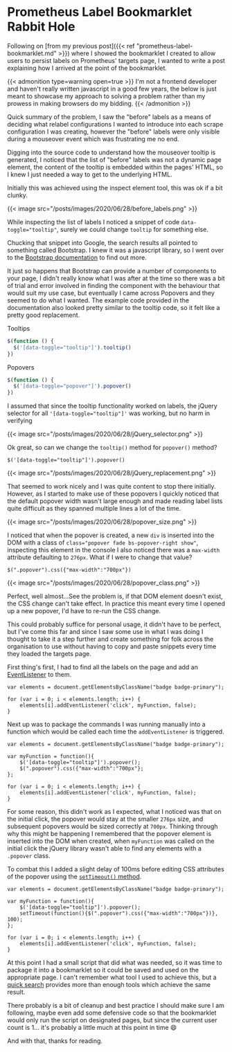 # Prometheus Label Bookmarklet Rabbit Hole


Following on [from my previous post]({{< ref "prometheus-label-bookmarklet.md" >}}) where I showed the bookmarklet I
created to allow users to persist labels on Prometheus' targets page, I wanted to write a post explaining how I arrived
at the point of the bookmarklet.

{{< admonition type=warning open=true >}}
I'm not a frontend developer and haven't really written javascript in a good few years, the below is just meant to
showcase my approach to solving a problem rather than my prowess in making browsers do my bidding.
{{< /admonition >}}

Quick summary of the problem, I saw the "before" labels as a means of deciding what relabel configurations I wanted
to introduce into each scrape configuration I was creating, however the "before" labels were only visible during
a mouseover event which was frustrating me no end.

Digging into the source code to understand how the mouseover tooltip is generated, I noticed that the list of "before"
labels was not a dynamic page element, the content of the tooltip is embedded within the pages' HTML, so I knew I
just needed a way to get to the underlying HTML.

Initially this was achieved using the inspect element tool, this was ok if a bit clunky.

{{< image src="/posts/images/2020/06/28/before_labels.png" >}}

While inspecting the list of labels I noticed a snippet of code `data-toggle="tooltip"`, surely we could change `tooltip`
for something else.

Chucking that snippet into Google, the search results all pointed to something called Bootstrap.
I knew it was a javascript library, so I went over to the [Bootstrap documentation](https://getbootstrap.com/docs/4.1/components/tooltips/)
to find out more.

It just so happens that Bootstrap can provide a number of components to your page, I didn't really know what I was
after at the time so there was a bit of trial and error involved in finding the component with the behaviour that would
suit my use case, but eventually I came across Popovers and they seemed to do what I wanted.
The example code provided in the documentation also looked pretty similar to the tooltip code, so it felt like a pretty
good replacement.

Tooltips
```js
$(function () {
  $('[data-toggle="tooltip"]').tooltip()
})
```

Popovers
```js
$(function () {
  $('[data-toggle="popover"]').popover()
})
```

I assumed that since the tooltip functionality worked on labels, the jQuery selector for all `'[data-toggle="tooltip"]'` was working, but no harm in verifying

{{< image src="/posts/images/2020/06/28/jQuery_selector.png" >}}

Ok great, so can we change the `tooltip()` method for `popover()` method?

`$('[data-toggle="tooltip"]').popover()`

{{< image src="/posts/images/2020/06/28/jQuery_replacement.png" >}}

That seemed to work nicely and I was quite content to stop there initially.
However, as I started to make use of these popovers I quickly noticed that the default popover width wasn't large enough
and made reading label lists quite difficult as they spanned multiple lines a lot of the time.

{{< image src="/posts/images/2020/06/28/popover_size.png" >}}

I noticed that when the popover is created, a new `div` is inserted into the DOM with a class of
`class="popover fade bs-popover-right show"`, inspecting this element in the console I also noticed there was a
`max-width` attribute defaulting to `276px`. What if I were to change that value?

`$(".popover").css({"max-width":"700px"})`

{{< image src="/posts/images/2020/06/28/popover_class.png" >}}

Perfect, well almost...See the problem is, if that DOM element doesn't exist, the CSS change can't take effect.
In practice this meant every time I opened up a new popover, I'd have to re-run the CSS change.

This could probably suffice for personal usage, it didn't have to be perfect, but I've come this far and since
I saw some use in what I was doing I thought to take it a step further and create something for folk across the
organisation to use without having to copy and paste snippets every time they loaded the targets page.

First thing's first, I had to find all the labels on the page and add an [EventListener](https://developer.mozilla.org/en-US/docs/Web/API/EventTarget/addEventListener)
to them.

```
var elements = document.getElementsByClassName("badge badge-primary");

for (var i = 0; i < elements.length; i++) {
    elements[i].addEventListener('click', myFunction, false);
}
```

Next up was to package the commands I was running manually into a function which would be called each time the
`addEventListener` is triggered.

```
var elements = document.getElementsByClassName("badge badge-primary");

var myFunction = function(){
    $('[data-toggle="tooltip"]').popover();
    $(".popover").css({"max-width":"700px"};
};

for (var i = 0; i < elements.length; i++) {
    elements[i].addEventListener('click', myFunction, false);
}
```

For some reason, this didn't work as I expected, what I noticed was that on the initial click, the popover would stay at
the smaller `276px` size, and subsequent popovers would be sized correctly at `700px`.
Thinking through why this might be happening I remembered that the popover element is inserted into the DOM when created,
when `myFunction` was called on the initial click the jQuery library wasn't able to find any elements with a
`.popover` class.

To combat this I added a slight delay of 100ms before editing CSS attributes of the popover using the
[`setTimeout()` method](https://developer.mozilla.org/en-US/docs/Web/API/WindowOrWorkerGlobalScope/setTimeout).

```
var elements = document.getElementsByClassName("badge badge-primary");

var myFunction = function(){
    $('[data-toggle="tooltip"]').popover();
    setTimeout(function(){$(".popover").css({"max-width":"700px"})}, 100);
};

for (var i = 0; i < elements.length; i++) {
    elements[i].addEventListener('click', myFunction, false);
}
```

At this point I had a small script that did what was needed, so it was time to package it into a bookmarklet so it could
be saved and used on the appropriate page. I can't remember what tool I used to achieve this, but a
[quick search](https://links.avdjian.com/bookmarlet-tools) provides more than enough tools which achieve the same result.

There probably is a bit of cleanup and best practice I should make sure I am following, maybe even add some defensive
code so that the bookmarklet would only run the script on designated pages, but since the current user count is 1...
it's probably a little much at this point in time 😄

And with that, thanks for reading.

